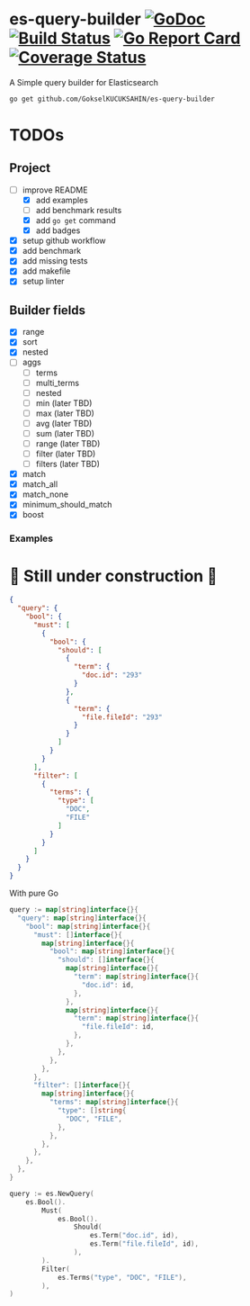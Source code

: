 # es-query-builder [![GoDoc][doc-img]][doc] [![Build Status][ci-img]][ci] [![Go Report Card][go-report-img]][go-report] [![Coverage Status][cov-img]][cov]
A Simple query builder for Elasticsearch

```bash
go get github.com/GokselKUCUKSAHIN/es-query-builder
```

# TODOs

## Project
- [ ] improve README
  - [x] add examples
  - [ ] add benchmark results
  - [x] add `go get` command
  - [x] add badges
- [x] setup github workflow  
- [x] add benchmark
- [x] add missing tests
- [x] add makefile
- [x] setup linter

## Builder fields
- [x] range
- [x] sort
- [x] nested
- [ ] aggs
  - [ ] terms
  - [ ] multi_terms
  - [ ] nested
  - [ ] min (later TBD)
  - [ ] max (later TBD)
  - [ ] avg (later TBD)
  - [ ] sum (later TBD)
  - [ ] range (later TBD)
  - [ ] filter (later TBD)
  - [ ] filters (later TBD)
- [x] match
- [x] match_all
- [x] match_none
- [x] minimum_should_match
- [x] boost

### Examples 

# 🚧 Still under construction 🚧

```json
{
  "query": {
    "bool": {
      "must": [
        {
          "bool": {
            "should": [
              {
                "term": {
                  "doc.id": "293"
                }
              },
              {
                "term": {
                  "file.fileId": "293"
                }
              }
            ]
          }
        }
      ],
      "filter": [
        {
          "terms": {
            "type": [
              "DOC",
              "FILE"
            ]
          }
        }
      ]
    }
  }
}
```

With pure Go
```go
query := map[string]interface{}{
  "query": map[string]interface{}{
    "bool": map[string]interface{}{
      "must": []interface{}{
        map[string]interface{}{
          "bool": map[string]interface{}{
            "should": []interface{}{
              map[string]interface{}{
                "term": map[string]interface{}{
                  "doc.id": id,
                },
              },
              map[string]interface{}{
                "term": map[string]interface{}{
                  "file.fileId": id,
                },
              },
            },
          },
        },
      },
      "filter": []interface{}{
        map[string]interface{}{
          "terms": map[string]interface{}{
            "type": []string{
              "DOC", "FILE",
            },
          },
        },
      },
    },
  },
}
```

```go
query := es.NewQuery(
    es.Bool().
        Must(
            es.Bool().
                Should(
                    es.Term("doc.id", id),
                    es.Term("file.fileId", id),
                ), 
        ).
        Filter(
            es.Terms("type", "DOC", "FILE"),
        ),
)
```

[doc-img]: https://godoc.org/github.com/GokselKUCUKSAHIN/es-query-builder?status.svg
[doc]: https://godoc.org/github.com/GokselKUCUKSAHIN/es-query-builder
[go-report-img]: https://goreportcard.com/badge/github.com/GokselKUCUKSAHIN/es-query-builder
[go-report]: https://goreportcard.com/report/github.com/GokselKUCUKSAHIN/es-query-builder
[cov-img]: https://codecov.io/gh/GokselKUCUKSAHIN/es-query-builder/branch/main/graph/badge.svg
[cov]: https://codecov.io/gh/GokselKUCUKSAHIN/es-query-builder
[ci-img]: https://github.com/GokselKUCUKSAHIN/es-query-builder/actions/workflows/build-test.yml/badge.svg
[ci]: https://github.com/GokselKUCUKSAHIN/es-query-builder/actions/workflows/build-test.yml